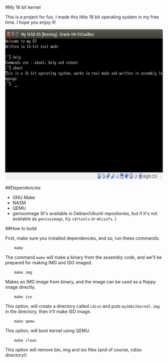 #My 16 bit kernel

This is a project for fun, I made this little 16 bit operating system 
in my free time. I hope you enjoy it!

<p align="center">
 <img src="my16bitos.png" width="640" height="480" />
</p>

##Dependencies

* GNU Make
* NASM 
* QEMU
* genisoimage (It's available in Debian/Ubunti repositories, but if it's not 
available as `genisoimage`, try `cdrtools` or `mkisofs`. )

##How to build 

First, make sure you installed dependencies, and so, run these commands:

```
	make 
```

The command `make` will make a binary from the assembly code, and we'll be 
prepared for making IMG and ISO imaged. 

``` 
	make img
```

Makes an IMG image from binary, and the image can be used as a floppy image
directly. 

```
	make iso
```

This option, will create a directory called `cdiso` and puts `my16bitkernel.img`
in the directory, then it'll make ISO image.

```
	make qemu
```

This option, will boot kernel using QEMU.

```
	make clean
```

This option will remove bin, img and iso files (and of course, cdiso directory!)


